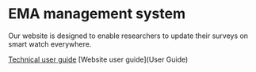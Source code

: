 # EMA management system
Our website is designed to enable researchers to update their surveys on smart watch everywhere.

[Technical user guide](Technical%20instruction%20of%20EMA.pdf)
[Website user guide](User Guide)
